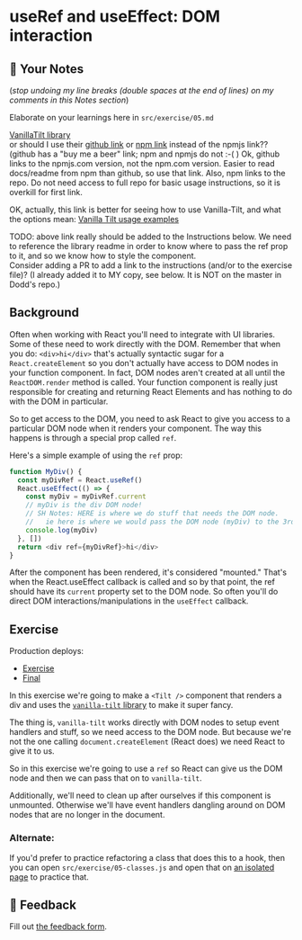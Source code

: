 # useRef and useEffect: DOM interaction

## 📝 Your Notes

<!-- prettier-ignore-start -->

(_stop undoing my line breaks (double spaces at the end of lines) on my comments
in this Notes section_)

Elaborate on your learnings here in `src/exercise/05.md`  

[VanillaTilt library](https://www.npmjs.com/package/vanilla-tilt)  
or should I use their [github link](https://github.com/micku7zu/vanilla-tilt.js#readme) or [npm link](https://www.npm.com/package/vanilla-tilt) instead of the npmjs link?? (github has a "buy me a beer" link; npm and npmjs do not :-( ) Ok, github links to the npmjs.com version, not the npm.com version. Easier to read docs/readme from npm than github, so use that link. Also, npm links to the repo. Do not need access to full repo for basic usage instructions, so it is overkill for first link.

OK, actually, this link is better for seeing how to use Vanilla-Tilt, and what the options mean: [Vanilla Tilt usage examples](https://micku7zu.github.io/vanilla-tilt.js/)

TODO: above link really should be added to the Instructions below. We need to
reference the library readme in order to know where to pass the ref prop to it, 
and so we know how to style the component.  
  Consider adding a PR to add a link to the instructions (and/or to the exercise file)? (I already added it to MY copy, see below. It is NOT on the master in Dodd's repo.)

<!-- prettier-ignore-end -->

## Background

Often when working with React you'll need to integrate with UI libraries. Some
of these need to work directly with the DOM. Remember that when you do:
`<div>hi</div>` that's actually syntactic sugar for a `React.createElement` so
you don't actually have access to DOM nodes in your function component. In fact,
DOM nodes aren't created at all until the `ReactDOM.render` method is called.
Your function component is really just responsible for creating and returning
React Elements and has nothing to do with the DOM in particular.

So to get access to the DOM, you need to ask React to give you access to a
particular DOM node when it renders your component. The way this happens is
through a special prop called `ref`.

Here's a simple example of using the `ref` prop:

```javascript
function MyDiv() {
  const myDivRef = React.useRef()
  React.useEffect(() => {
    const myDiv = myDivRef.current
    // myDiv is the div DOM node!
    // SH Notes: HERE is where we do stuff that needs the DOM node.
    //   ie here is where we would pass the DOM node (myDiv) to the 3rd party library.
    console.log(myDiv)
  }, [])
  return <div ref={myDivRef}>hi</div>
}
```

After the component has been rendered, it's considered "mounted." That's when
the React.useEffect callback is called and so by that point, the ref should have
its `current` property set to the DOM node. So often you'll do direct DOM
interactions/manipulations in the `useEffect` callback.

## Exercise

Production deploys:

- [Exercise](https://react-hooks.netlify.app/isolated/exercise/05.js)
- [Final](https://react-hooks.netlify.app/isolated/final/05.js)

In this exercise we're going to make a `<Tilt />` component that renders a div
and uses the
[`vanilla-tilt` library](https://www.npmjs.com/package/vanilla-tilt) to make it
super fancy.

The thing is, `vanilla-tilt` works directly with DOM nodes to setup event
handlers and stuff, so we need access to the DOM node. But because we're not the
one calling `document.createElement` (React does) we need React to give it to
us.

So in this exercise we're going to use a `ref` so React can give us the DOM node
and then we can pass that on to `vanilla-tilt`.

Additionally, we'll need to clean up after ourselves if this component is
unmounted. Otherwise we'll have event handlers dangling around on DOM nodes that
are no longer in the document.

### Alternate:

If you'd prefer to practice refactoring a class that does this to a hook, then
you can open `src/exercise/05-classes.js` and open that on
[an isolated page](http://localhost:3000/isolated/exercise/05-classes.js) to
practice that.

## 🦉 Feedback

Fill out
[the feedback form](https://ws.kcd.im/?ws=React%20Hooks%20%F0%9F%8E%A3&e=05%3A%20useRef%20and%20useEffect%3A%20DOM%20interaction&em=).
